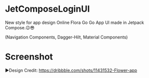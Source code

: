 # JetComposeLoginUI
New style for app design Online Flora Go Go App UI made in Jetpack Compose.😉😎

(Navigation Components,
Dagger-Hilt,
Material Components)

# Screenshot



►Design Credit: https://dribbble.com/shots/11431532-Flower-app
